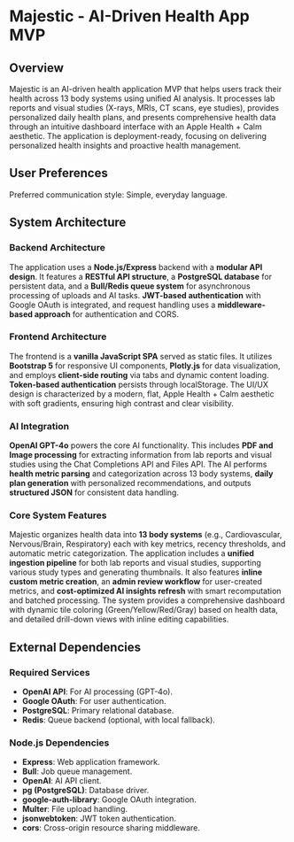 # Majestic - AI-Driven Health App MVP

## Overview
Majestic is an AI-driven health application MVP that helps users track their health across 13 body systems using unified AI analysis. It processes lab reports and visual studies (X-rays, MRIs, CT scans, eye studies), provides personalized daily health plans, and presents comprehensive health data through an intuitive dashboard interface with an Apple Health + Calm aesthetic. The application is deployment-ready, focusing on delivering personalized health insights and proactive health management.

## User Preferences
Preferred communication style: Simple, everyday language.

## System Architecture

### Backend Architecture
The application uses a **Node.js/Express** backend with a **modular API design**. It features a **RESTful API structure**, a **PostgreSQL database** for persistent data, and a **Bull/Redis queue system** for asynchronous processing of uploads and AI tasks. **JWT-based authentication** with Google OAuth is integrated, and request handling uses a **middleware-based approach** for authentication and CORS.

### Frontend Architecture
The frontend is a **vanilla JavaScript SPA** served as static files. It utilizes **Bootstrap 5** for responsive UI components, **Plotly.js** for data visualization, and employs **client-side routing** via tabs and dynamic content loading. **Token-based authentication** persists through localStorage. The UI/UX design is characterized by a modern, flat, Apple Health + Calm aesthetic with soft gradients, ensuring high contrast and clear visibility.

### AI Integration
**OpenAI GPT-4o** powers the core AI functionality. This includes **PDF and Image processing** for extracting information from lab reports and visual studies using the Chat Completions API and Files API. The AI performs **health metric parsing** and categorization across 13 body systems, **daily plan generation** with personalized recommendations, and outputs **structured JSON** for consistent data handling.

### Core System Features
Majestic organizes health data into **13 body systems** (e.g., Cardiovascular, Nervous/Brain, Respiratory) each with key metrics, recency thresholds, and automatic metric categorization. The application includes a **unified ingestion pipeline** for both lab reports and visual studies, supporting various study types and generating thumbnails. It also features **inline custom metric creation**, an **admin review workflow** for user-created metrics, and **cost-optimized AI insights refresh** with smart recomputation and batched processing. The system provides a comprehensive dashboard with dynamic tile coloring (Green/Yellow/Red/Gray) based on health data, and detailed drill-down views with inline editing capabilities.

## External Dependencies

### Required Services
- **OpenAI API**: For AI processing (GPT-4o).
- **Google OAuth**: For user authentication.
- **PostgreSQL**: Primary relational database.
- **Redis**: Queue backend (optional, with local fallback).

### Node.js Dependencies
- **Express**: Web application framework.
- **Bull**: Job queue management.
- **OpenAI**: AI API client.
- **pg (PostgreSQL)**: Database driver.
- **google-auth-library**: Google OAuth integration.
- **Multer**: File upload handling.
- **jsonwebtoken**: JWT token authentication.
- **cors**: Cross-origin resource sharing middleware.
